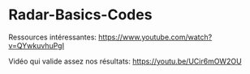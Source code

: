 # Radar-Basics-Codes

Ressources intéressantes:
https://www.youtube.com/watch?v=QYwkuvhuPgI

Vidéo qui valide assez nos résultats: https://youtu.be/UCir6mOW2OU
